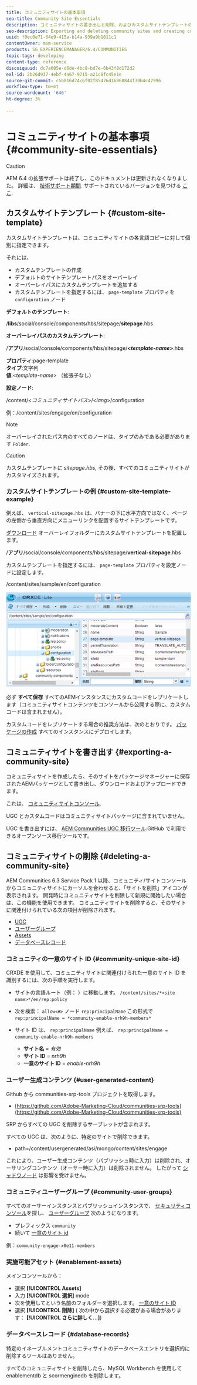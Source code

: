 ```yaml
---
title: コミュニティサイトの基本事項
seo-title: Community Site Essentials
description: コミュニティサイトの書き出しと削除、およびカスタムサイトテンプレートの作成
seo-description: Exporting and deleting community sites and creating custom site templates
uuid: f0ec0e71-64e9-415a-b14a-939a9b1611c1
contentOwner: msm-service
products: SG_EXPERIENCEMANAGER/6.4/COMMUNITIES
topic-tags: developing
content-type: reference
discoiquuid: dc7a085e-d6de-4bc8-bd7e-6b43f8d172d2
exl-id: 2b26d937-4ebf-4a67-9715-a21c8fc45e1e
source-git-commit: c5b816d74c6f02f85476d16868844f39b4c47996
workflow-type: tm+mt
source-wordcount: '646'
ht-degree: 3%

---
```


# コミュニティサイトの基本事項 {#community-site-essentials}

>[!CAUTION]
>
>AEM 6.4 の拡張サポートは終了し、このドキュメントは更新されなくなりました。 詳細は、 [技術サポート期間](https://helpx.adobe.com/jp/support/programs/eol-matrix.html). サポートされているバージョンを見つける [ここ](https://experienceleague.adobe.com/docs/?lang=ja).

## カスタムサイトテンプレート {#custom-site-template}

カスタムサイトテンプレートは、コミュニティサイトの各言語コピーに対して個別に指定できます。

それには、

* カスタムテンプレートの作成
* デフォルトのサイトテンプレートパスをオーバーレイ
* オーバーレイパスにカスタムテンプレートを追加する
* カスタムテンプレートを指定するには、 `page-template` プロパティを `configuration` ノード

**デフォルトのテンプレート**:

/**libs**/social/console/components/hbs/sitepage/**sitepage**.hbs

**オーバーレイパスのカスタムテンプレート**:

/**アプリ**/social/console/components/hbs/sitepage/**&lt;*template-name*>**.hbs

**プロパティ**:page-template\
**タイプ**:文字列\
**値**:&lt;*template-name*> （拡張子なし）

**設定ノード**:

/content/&lt;*コミュニティサイトパス*>/&lt;*lang*>/configuration

例：/content/sites/engage/en/configuration

>[!NOTE]
>
>オーバーレイされたパス内のすべてのノードは、タイプのみである必要があります `Folder`.

>[!CAUTION]
>
>カスタムテンプレートに *sitepage.hbs,* その後、すべてのコミュニティサイトがカスタマイズされます。

### カスタムサイトテンプレートの例 {#custom-site-template-example}

例えば、 `vertical-sitepage.hbs` は、バナーの下に水平方向ではなく、ページの左側から垂直方向にメニューリンクを配置するサイトテンプレートです。

[ダウンロード](assets/vertical-sitepage.hbs)
オーバーレイフォルダーにカスタムサイトテンプレートを配置します。

/**アプリ**/social/console/components/hbs/sitepage/**vertical-sitepage**.hbs

カスタムテンプレートを指定するには、 `page-template` プロパティを設定ノードに設定します。

/content/sites/sample/en/configuration

![chlimage_1-80](assets/chlimage_1-80.png)

必ず **すべて保存** すべてのAEMインスタンスにカスタムコードをレプリケートします（コミュニティサイトコンテンツをコンソールから公開する際に、カスタムコードは含まれません）。

カスタムコードをレプリケートする場合の推奨方法は、次のとおりです。 [パッケージの作成](../../help/sites-administering/package-manager.md#creating-a-new-package) すべてのインスタンスにデプロイします。

## コミュニティサイトを書き出す {#exporting-a-community-site}

コミュニティサイトを作成したら、そのサイトをパッケージマネージャーに保存されたAEMパッケージとして書き出し、ダウンロードおよびアップロードできます。

これは、 [コミュニティサイトコンソール](sites-console.md#exporting-the-site).

UGC とカスタムコードはコミュニティサイトパッケージに含まれていません。

UGC を書き出すには、 [AEM Communities UGC 移行ツール](https://github.com/Adobe-Marketing-Cloud/communities-ugc-migration):GitHub で利用できるオープンソース移行ツールです。

## コミュニティサイトの削除 {#deleting-a-community-site}

AEM Communities 6.3 Service Pack 1 以降、コミュニティ/サイトコンソールからコミュニティサイトにカーソルを合わせると、「サイトを削除」アイコンが表示されます。 開発時にコミュニティサイトを削除して新規に開始したい場合は、この機能を使用できます。 コミュニティサイトを削除すると、そのサイトに関連付けられている次の項目が削除されます。

* [UGC](#user-generated-content)
* [ユーザーグループ](#community-user-groups)
* [Assets](#enablement-assets)
* [データベースレコード](#database-records)

### コミュニティの一意のサイト ID {#community-unique-site-id}

CRXDE を使用して、コミュニティサイトに関連付けられた一意のサイト ID を識別するには、次の手順を実行します。

* サイトの言語ルート（例： ）に移動します。 `/content/sites/*<site name>*/en/rep:policy`

* 次を検索： `allow<#>` ノード `rep:principalName` この形式で `rep:principalName = *community-enable-nrh9h-members*`

* サイト ID は、 `rep:principalName`
例えば、 
`rep:principalName = community-enable-nrh9h-members`

   * **サイト名** = *有効*
   * **サイト ID** = *nrh9h*
   * **一意のサイト ID** = *enable-nrh9h*

### ユーザー生成コンテンツ {#user-generated-content}

Github から communities-srp-tools プロジェクトを取得します。

* [https://github.com/Adobe-Marketing-Cloud/communities-srp-tools](https://github.com/Adobe-Marketing-Cloud/communities-srp-tools)

SRP からすべての UGC を削除するサーブレットが含まれます。

すべての UGC は、次のように、特定のサイトで削除できます。

* path=/content/usergenerated/asi/mongo/content/sites/engage

これにより、ユーザー生成コンテンツ（パブリッシュ時に入力）は削除され、オーサリングコンテンツ（オーサー時に入力）は削除されません。 したがって [シャドウノード](srp.md#shadownodes) は影響を受けません。

### コミュニティユーザーグループ {#community-user-groups}

すべてのオーサーインスタンスとパブリッシュインスタンスで、 [セキュリティコンソール](../../help/sites-administering/security.md)を探し、 [ユーザーグループ](users.md) 次のようになります。

* プレフィックス `community`
* 続いて [一意のサイト id](#community-unique-site-id)

例：`community-engage-x0e11-members`

### 実施可能アセット {#enablement-assets}

メインコンソールから：

* 選択 **[!UICONTROL Assets]**
* 入力 **[!UICONTROL 選択]** mode
* 次を使用してという名前のフォルダーを選択します。 [一意のサイト ID](#community-unique-site-id)
* 選択 **[!UICONTROL 削除]** ( 次の中から選択する必要がある場合があります： **[!UICONTROL さらに詳しく…]**)

### データベースレコード {#database-records}

特定のイネーブルメントコミュニティサイトのデータベースエントリを選択的に削除するツールはありません。

すべてのコミュニティサイトを削除したら、MySQL Workbench を使用して enablementdb と scormenginedb を削除します。
